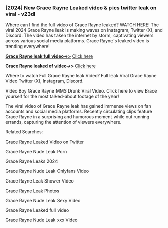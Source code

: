 ### [2024] New Grace Rayne Leaked video & pics twitter leak on viral - v23dl
Where can I find the full video of Grace Rayne leaked? WATCH HERE! The viral 2024 Grace Rayne leak is making waves on Instagram, Twitter (X), and Discord. The video has taken the internet by storm, captivating viewers across various social media platforms. Grace Rayne's leaked video is trending everywhere!


**[Grace Rayne leak full video->>](http://wildbook.top/wildbook8git)** [Click here](http://wildbook.top/wildbook8git)

**Grace Rayne leaked of video->>** [Click here](http://wildbook.top/wildbook8git)


Where to watch Full Grace Rayne leak Video? Full leak Viral Grace Rayne Video Twitter (X), Instagram, Discord.

Video Boy Grace Rayne MMS Drunk Viral Video. Click here to view Brace yourself for the most talked-about footage of the year!

The viral video of Grace Rayne leak has gained immense views on fan accounts and social media platforms. Recently circulating clips feature Grace Rayne in a surprising and humorous moment while out running errands, capturing the attention of viewers everywhere.


Related Searches:

Grace Rayne Leaked Video on Twitter

Grace Rayne Nude Leak Porn

Grace Rayne Leaks 2024

Grace Rayne Nude Leak Onlyfans Video

Grace Rayne Leak Shower Video

Grace Rayne Leak Photos

Grace Rayne Nude Leak Sexy Video

Grace Rayne Leaked full video

Grace Rayne Nude Leak xxx Video


